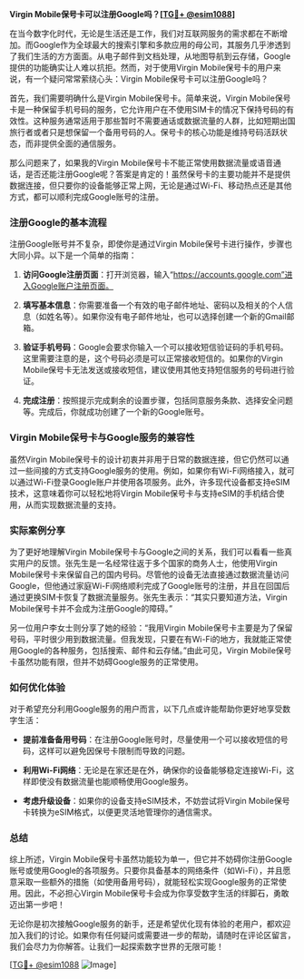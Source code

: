 **Virgin Mobile保号卡可以注册Google吗？[[TG💪+ @esim1088](https://t.me/s/esim1088)]**

在当今数字化时代，无论是生活还是工作，我们对互联网服务的需求都在不断增加。而Google作为全球最大的搜索引擎和多款应用的母公司，其服务几乎渗透到了我们生活的方方面面。从电子邮件到文档处理，从地图导航到云存储，Google提供的功能确实让人难以抗拒。然而，对于使用Virgin Mobile保号卡的用户来说，有一个疑问常常萦绕心头：Virgin Mobile保号卡可以注册Google吗？

首先，我们需要明确什么是Virgin Mobile保号卡。简单来说，Virgin Mobile保号卡是一种保留手机号码的服务，它允许用户在不使用SIM卡的情况下保持号码的有效性。这种服务通常适用于那些暂时不需要通话或数据流量的人群，比如短期出国旅行者或者只是想保留一个备用号码的人。保号卡的核心功能是维持号码活跃状态，而非提供全面的通信服务。

那么问题来了，如果我的Virgin Mobile保号卡不能正常使用数据流量或语音通话，是否还能注册Google呢？答案是肯定的！虽然保号卡的主要功能并不是提供数据连接，但只要你的设备能够正常上网，无论是通过Wi-Fi、移动热点还是其他方式，都可以顺利完成Google账号的注册。

### 注册Google的基本流程

注册Google账号并不复杂，即使你是通过Virgin Mobile保号卡进行操作，步骤也大同小异。以下是一个简单的指南：

1. **访问Google注册页面**：打开浏览器，输入“https://accounts.google.com”进入Google账户注册页面。
   
2. **填写基本信息**：你需要准备一个有效的电子邮件地址、密码以及相关的个人信息（如姓名等）。如果你没有电子邮件地址，也可以选择创建一个新的Gmail邮箱。

3. **验证手机号码**：Google会要求你输入一个可以接收短信验证码的手机号码。这里需要注意的是，这个号码必须是可以正常接收短信的。如果你的Virgin Mobile保号卡无法发送或接收短信，建议使用其他支持短信服务的号码进行验证。

4. **完成注册**：按照提示完成剩余的设置步骤，包括同意服务条款、选择安全问题等。完成后，你就成功创建了一个新的Google账号。

### Virgin Mobile保号卡与Google服务的兼容性

虽然Virgin Mobile保号卡的设计初衷并非用于日常的数据连接，但它仍然可以通过一些间接的方式支持Google服务的使用。例如，如果你有Wi-Fi网络接入，就可以通过Wi-Fi登录Google账户并使用各项服务。此外，许多现代设备都支持eSIM技术，这意味着你可以轻松地将Virgin Mobile保号卡与支持eSIM的手机结合使用，从而实现数据流量的支持。

### 实际案例分享

为了更好地理解Virgin Mobile保号卡与Google之间的关系，我们可以看看一些真实用户的反馈。张先生是一名经常往返于多个国家的商务人士，他使用Virgin Mobile保号卡来保留自己的国内号码。尽管他的设备无法直接通过数据流量访问Google，但他通过家庭Wi-Fi网络顺利完成了Google账号的注册，并且在回国后通过更换SIM卡恢复了数据流量服务。张先生表示：“其实只要知道方法，Virgin Mobile保号卡并不会成为注册Google的障碍。”

另一位用户李女士则分享了她的经验：“我用Virgin Mobile保号卡主要是为了保留号码，平时很少用到数据流量。但我发现，只要在有Wi-Fi的地方，我就能正常使用Google的各种服务，包括搜索、邮件和云存储。”由此可见，Virgin Mobile保号卡虽然功能有限，但并不妨碍Google服务的正常使用。

### 如何优化体验

对于希望充分利用Google服务的用户而言，以下几点或许能帮助你更好地享受数字生活：

- **提前准备备用号码**：在注册Google账号时，尽量使用一个可以接收短信的号码，这样可以避免因保号卡限制而导致的问题。
  
- **利用Wi-Fi网络**：无论是在家还是在外，确保你的设备能够稳定连接Wi-Fi，这样即使没有数据流量也能顺畅使用Google服务。
  
- **考虑升级设备**：如果你的设备支持eSIM技术，不妨尝试将Virgin Mobile保号卡转换为eSIM格式，以便更灵活地管理你的通信需求。

### 总结

综上所述，Virgin Mobile保号卡虽然功能较为单一，但它并不妨碍你注册Google账号或使用Google的各项服务。只要你具备基本的网络条件（如Wi-Fi），并且愿意采取一些额外的措施（如使用备用号码），就能轻松实现Google服务的正常使用。因此，不必担心Virgin Mobile保号卡会成为你享受数字生活的绊脚石，勇敢迈出第一步吧！

无论你是初次接触Google服务的新手，还是希望优化现有体验的老用户，都欢迎加入我们的讨论。如果你有任何疑问或需要进一步的帮助，请随时在评论区留言，我们会尽力为你解答。让我们一起探索数字世界的无限可能！

[[TG💪+ @esim1088](https://t.me/s/esim1088) ![Image](https://i.postimg.cc/4NQfJmqS/Snipaste-2025-05-13-00-14-12.png)]